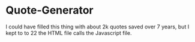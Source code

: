 # Quote-Generator
I could have filled this thing with about 2k quotes saved over 7 years, but I kept to to 22
the HTML file calls the Javascript file.
